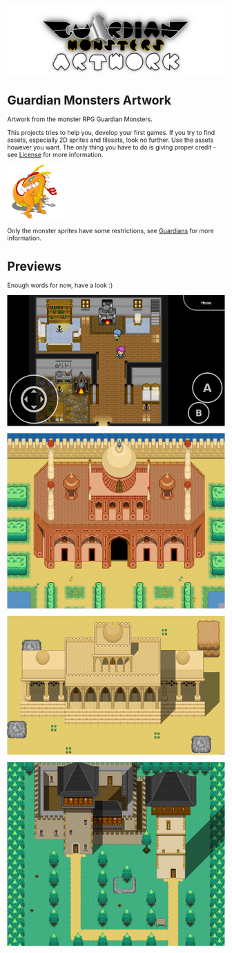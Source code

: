 ![](./documents/img/logo.png)

# Guardian Monsters Artwork

Artwork from the monster RPG Guardian Monsters.

This projects tries to help you, develop your first games. If you try to find assets, especially 2D sprites and tilesets, look no further. Use the assets however you want. The only thing you have to do is giving proper credit - see [License](./LICENSE.md) for more information.

![](./sprites/monsters/128x128/3_2.png)

Only the monster sprites have some restrictions, see [Guardians](./sprites/monsters/Guardians.md) for more information.


# Previews

Enough words for now, have a look :)

![](./documents/previews/interiors.png)

![](./documents/previews/indian_temple2.png)

![](./documents/previews/arabian_architecture1.png)

![](./documents/previews/castle.png)

